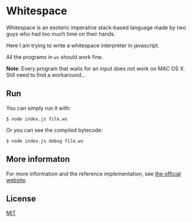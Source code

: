 # Whitespace

Whitespace is an esoteric imperative stack-based language made by two guys who had too much time on their hands.

Here I am trying to write a whitespace interpreter in javascript.

All the programs in `ws` should work fine.

**Note**: Every program that waits for an input does not work on MAC OS X. Still need to find a workaround...

## Run

You can simply run it with:
```
$ node index.js file.ws
```

Or you can see the compiled bytecode:
```
$ node index.js debug file.ws
```

## More informaton

For more information and the reference implementation, see [the official website](http://compsoc.dur.ac.uk/whitespace/).

## License

[MIT](http://mit-license.org/rumpl)
